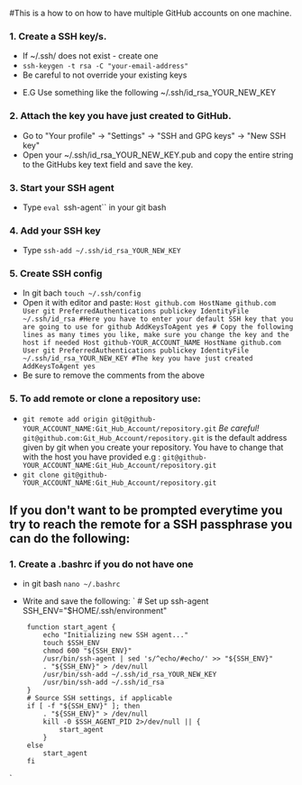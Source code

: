 
#This is a how to on how to have multiple GitHub accounts on one machine.

### 1. Create a SSH key/s.
 - If ~/.ssh/ does not exist - create one
- `ssh-keygen -t rsa -C "your-email-address"`
 - Be careful to not override your existing keys
  * E.G Use something like the following ~/.ssh/id_rsa_YOUR_NEW_KEY
 
### 2. Attach the key you have just created to GitHub.
 - Go to "Your profile" -> "Settings" -> "SSH and GPG keys" -> "New SSH key"
 - Open your ~/.ssh/id_rsa_YOUR_NEW_KEY.pub and copy the entire string to the GitHubs key text field and save the key.
### 3. Start your SSH agent
 - Type `eval `ssh-agent`` in your git bash
### 4. Add your SSH key
 - Type `ssh-add ~/.ssh/id_rsa_YOUR_NEW_KEY`
### 5. Create SSH config
 - In git bach `touch ~/.ssh/config`
 - Open it with editor and paste:
`
          Host github.com
             HostName github.com
             User git
             PreferredAuthentications publickey
             IdentityFile ~/.ssh/id_rsa #Here you have to enter your default SSH key that you are going to use for github
             AddKeysToAgent yes
           # Copy the following lines as many times you like, make sure you change the key and the host if needed
           Host github-YOUR_ACCOUNT_NAME
             HostName github.com
             User git
             PreferredAuthentications publickey
             IdentityFile ~/.ssh/id_rsa_YOUR_NEW_KEY #The key you have just created
             AddKeysToAgent yes
`
 - Be sure to remove the comments from the above
### 5. To add remote or clone a repository use:
 - `git remote add origin git@github-YOUR_ACCOUNT_NAME:Git_Hub_Account/repository.git` *Be careful!* `git@github.com:Git_Hub_Account/repository.git` is the default address given by git when you create your repository. You have to change that with the host you have provided e.g : `git@github-YOUR_ACCOUNT_NAME:Git_Hub_Account/repository.git`
 - `git clone git@github-YOUR_ACCOUNT_NAME:Git_Hub_Account/repository.git`

## If you don't want to be prompted everytime you try to reach the remote for a SSH passphrase you can do the following:
### 1. Create a .bashrc if you do not have one
 - in git bash `nano ~/.bashrc`
 - Write and save the following:
        `
        # Set up ssh-agent
        SSH_ENV="$HOME/.ssh/environment"
        
        function start_agent {
            echo "Initializing new SSH agent..."
            touch $SSH_ENV
            chmod 600 "${SSH_ENV}"
            /usr/bin/ssh-agent | sed 's/^echo/#echo/' >> "${SSH_ENV}"
            . "${SSH_ENV}" > /dev/null
            /usr/bin/ssh-add ~/.ssh/id_rsa_YOUR_NEW_KEY
            /usr/bin/ssh-add ~/.ssh/id_rsa
        }
        # Source SSH settings, if applicable
        if [ -f "${SSH_ENV}" ]; then
            . "${SSH_ENV}" > /dev/null
            kill -0 $SSH_AGENT_PID 2>/dev/null || {
                start_agent
            }
        else
            start_agent
        fi
`

